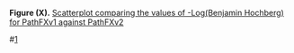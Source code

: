 
**Figure (X).** [Scatterplot comparing the values of -Log(Benjamin Hochberg) for PathFXv1 against PathFXv2]([[1]])

#[1]

[1]: https://htmlpreview.github.io/?

[2]: https://github.com/aryastark5/web_bench/blob/gh-pages/display_files/

[3]: output_benchmark_general_results/Difference_in_-Log_Benjamini-Hochberg_between_Version_2_and_Version_1_of_PathFX_for_each_CUI-Drug_Record.html

